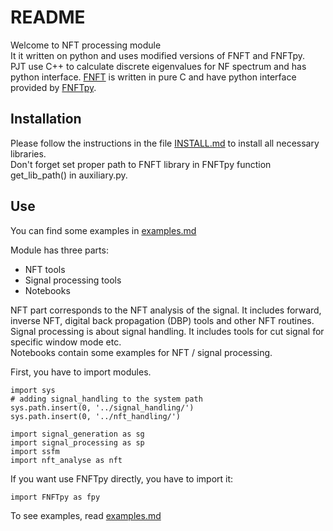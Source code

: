 # README

Welcome to NFT processing module  
It it written on python and uses modified versions of FNFT and FNFTpy.  
PJT use C++ to calculate discrete eigenvalues for NF spectrum and has python interface.
[FNFT](https://github.com/FastNFT/FNFT) is written in pure C and 
have python interface provided by [FNFTpy](https://github.com/xmhk/FNFTpy).


## Installation

Please follow the instructions in the file [INSTALL.md](INSTALL.md) to install all necessary libraries.  
Don't forget set proper path to FNFT library in FNFTpy function get_lib_path() in auxiliary.py. 

## Use

You can find some examples in [examples.md](examples.md)  

Module has three parts:
* NFT tools
* Signal processing tools  
* Notebooks

NFT part corresponds to the NFT analysis of the signal. It includes forward, inverse NFT, 
digital back propagation (DBP) tools and other NFT routines.  
Signal processing is about signal handling. It includes tools for cut signal for specific window mode etc.  
Notebooks contain some examples for NFT / signal processing.

First, you have to import modules.
```
import sys
# adding signal_handling to the system path
sys.path.insert(0, '../signal_handling/')
sys.path.insert(0, '../nft_handling/')

import signal_generation as sg
import signal_processing as sp
import ssfm
import nft_analyse as nft
```

If you want use FNFTpy directly, you have to import it:
```
import FNFTpy as fpy
```

To see examples, read [examples.md](examples.md)  